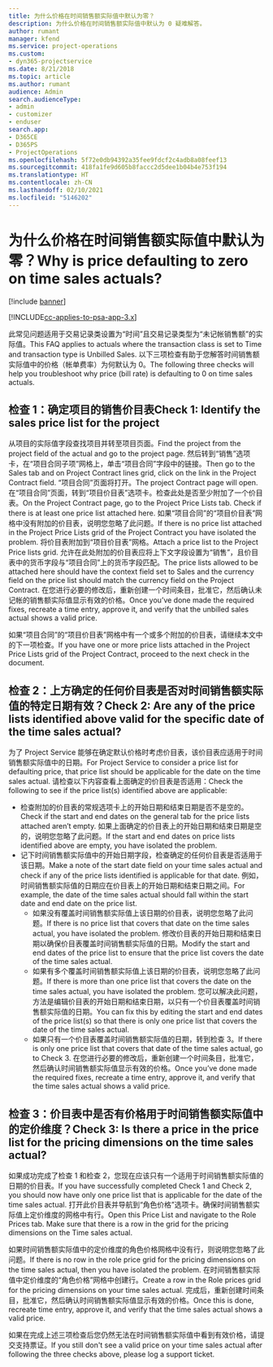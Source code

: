 ```yaml
---
title: 为什么价格在时间销售额实际值中默认为零？
description: 为什么价格在时间销售额实际值中默认为 0 疑难解答。
author: rumant
manager: kfend
ms.service: project-operations
ms.custom:
- dyn365-projectservice
ms.date: 8/21/2018
ms.topic: article
ms.author: rumant
audience: Admin
search.audienceType:
- admin
- customizer
- enduser
search.app:
- D365CE
- D365PS
- ProjectOperations
ms.openlocfilehash: 5f72e0db94392a35fee9fdcf2c4adb8a08feef13
ms.sourcegitcommit: 418fa1fe9d605b8faccc2d5dee1b04b4e753f194
ms.translationtype: HT
ms.contentlocale: zh-CN
ms.lasthandoff: 02/10/2021
ms.locfileid: "5146202"
---
```

# <a name="why-is-price-defaulting-to-zero-on-time-sales-actuals"></a><span data-ttu-id="7fdba-103">为什么价格在时间销售额实际值中默认为零？</span><span class="sxs-lookup"><span data-stu-id="7fdba-103">Why is price defaulting to zero on time sales actuals?</span></span>

[!include [banner](../includes/psa-now-project-operations.md)]

[!INCLUDE[cc-applies-to-psa-app-3.x](../includes/cc-applies-to-psa-app-3x.md)]

<span data-ttu-id="7fdba-104">此常见问题适用于交易记录类设置为“时间”且交易记录类型为“未记帐销售额”的实际值。</span><span class="sxs-lookup"><span data-stu-id="7fdba-104">This FAQ applies to actuals where the transaction class is set to Time and transaction type is Unbilled Sales.</span></span> <span data-ttu-id="7fdba-105">以下三项检查有助于您解答时间销售额实际值中的价格（帐单费率）为何默认为 0。</span><span class="sxs-lookup"><span data-stu-id="7fdba-105">The following three checks will help you troubleshoot why price (bill rate) is defaulting to 0 on time sales actuals.</span></span>

## <a name="check-1-identify-the-sales-price-list-for-the-project"></a><span data-ttu-id="7fdba-106">检查 1：确定项目的销售价目表</span><span class="sxs-lookup"><span data-stu-id="7fdba-106">Check 1: Identify the sales price list for the project</span></span>

<span data-ttu-id="7fdba-107">从项目的实际值字段查找项目并转至项目页面。</span><span class="sxs-lookup"><span data-stu-id="7fdba-107">Find the project from the project field of the actual and go to the project page.</span></span> <span data-ttu-id="7fdba-108">然后转到“销售”选项卡，在“项目合同子项”网格上，单击“项目合同”字段中的链接。</span><span class="sxs-lookup"><span data-stu-id="7fdba-108">Then go to the Sales tab and on Project Contract lines grid, click on the link in the Project Contract field.</span></span> <span data-ttu-id="7fdba-109">“项目合同”页面将打开。</span><span class="sxs-lookup"><span data-stu-id="7fdba-109">The project Contract page will open.</span></span> <span data-ttu-id="7fdba-110">在“项目合同”页面，转到“项目价目表”选项卡。检查此处是否至少附加了一个价目表。</span><span class="sxs-lookup"><span data-stu-id="7fdba-110">On the Project Contract page, go to the Project Price Lists tab. Check if there is at least one price list attached here.</span></span> <span data-ttu-id="7fdba-111">如果“项目合同”的“项目价目表”网格中没有附加的价目表，说明您忽略了此问题。</span><span class="sxs-lookup"><span data-stu-id="7fdba-111">If there is no price list attached in the Project Price Lists grid of the Project Contract you have isolated the problem.</span></span> <span data-ttu-id="7fdba-112">将价目表附加到“项目价目表”网格。</span><span class="sxs-lookup"><span data-stu-id="7fdba-112">Attach a price list to the Project Price lists grid.</span></span> <span data-ttu-id="7fdba-113">允许在此处附加的价目表应将上下文字段设置为“销售”，且价目表中的货币字段与“项目合同”上的货币字段匹配。</span><span class="sxs-lookup"><span data-stu-id="7fdba-113">The price lists allowed to be attached here should have the context field set to Sales and the currency field on the price list should match the currency field on the Project Contract.</span></span> <span data-ttu-id="7fdba-114">在您进行必要的修改后，重新创建一个时间条目，批准它，然后确认未记帐的销售额实际值显示有效的价格。</span><span class="sxs-lookup"><span data-stu-id="7fdba-114">Once you’ve done made the required fixes, recreate a time entry, approve it, and verify that the unbilled sales actual shows a valid price.</span></span> 

<span data-ttu-id="7fdba-115">如果“项目合同”的“项目价目表”网格中有一个或多个附加的价目表，请继续本文中的下一项检查。</span><span class="sxs-lookup"><span data-stu-id="7fdba-115">If you have one or more price lists attached in the Project Price Lists grid of the Project Contract, proceed to the next check in the document.</span></span>

## <a name="check-2-are-any-of-the-price-lists-identified-above-valid-for-the-specific-date-of-the-time-sales-actual"></a><span data-ttu-id="7fdba-116">检查 2：上方确定的任何价目表是否对时间销售额实际值的特定日期有效？</span><span class="sxs-lookup"><span data-stu-id="7fdba-116">Check 2: Are any of the price lists identified above valid for the specific date of the time sales actual?</span></span>

<span data-ttu-id="7fdba-117">为了 Project Service 能够在确定默认价格时考虑价目表，该价目表应适用于时间销售额实际值中的日期。</span><span class="sxs-lookup"><span data-stu-id="7fdba-117">For Project Service to consider a price list for defaulting price, that price list should be applicable for the date on the time sales actual.</span></span> <span data-ttu-id="7fdba-118">请检查以下内容查看上面确定的价目表是否适用：</span><span class="sxs-lookup"><span data-stu-id="7fdba-118">Check the following to see if the price list(s) identified above are applicable:</span></span>
- <span data-ttu-id="7fdba-119">检查附加的价目表的常规选项卡上的开始日期和结束日期是否不是空的。</span><span class="sxs-lookup"><span data-stu-id="7fdba-119">Check if the start and end dates on the general tab for the price lists attached aren’t empty.</span></span> <span data-ttu-id="7fdba-120">如果上面确定的价目表上的开始日期和结束日期是空的，说明您忽略了此问题。</span><span class="sxs-lookup"><span data-stu-id="7fdba-120">If the start and end dates on price lists identified above are empty, you have isolated the problem.</span></span> 
- <span data-ttu-id="7fdba-121">记下时间销售额实际值中的开始日期字段，检查确定的任何价目表是否适用于该日期。</span><span class="sxs-lookup"><span data-stu-id="7fdba-121">Make a note of the start date field on your time sales actual and check if any of the price lists identified is applicable for that date.</span></span> <span data-ttu-id="7fdba-122">例如，时间销售额实际值的日期应在价目表上的开始日期和结束日期之间。</span><span class="sxs-lookup"><span data-stu-id="7fdba-122">For example, the date of the time sales actual should fall within the start date and end date on the price list.</span></span> 
    - <span data-ttu-id="7fdba-123">如果没有覆盖时间销售额实际值上该日期的价目表，说明您忽略了此问题。</span><span class="sxs-lookup"><span data-stu-id="7fdba-123">If there is no price list that covers that date on the time sales actual, you have isolated the problem.</span></span> <span data-ttu-id="7fdba-124">修改价目表的开始日期和结束日期以确保价目表覆盖时间销售额实际值的日期。</span><span class="sxs-lookup"><span data-stu-id="7fdba-124">Modify the start and end dates of the price list to ensure that the price list covers the date of the time sales actual.</span></span> 
    - <span data-ttu-id="7fdba-125">如果有多个覆盖时间销售额实际值上该日期的价目表，说明您忽略了此问题。</span><span class="sxs-lookup"><span data-stu-id="7fdba-125">If there is more than one price list that covers the date on the time sales actual, you have isolated the problem.</span></span> <span data-ttu-id="7fdba-126">您可以解决此问题，方法是编辑价目表的开始日期和结束日期，以只有一个价目表覆盖时间销售额实际值的日期。</span><span class="sxs-lookup"><span data-stu-id="7fdba-126">You can fix this by editing the start and end dates of the price list(s) so that there is only one price list that covers the date of the time sales actual.</span></span> 
    - <span data-ttu-id="7fdba-127">如果只有一个价目表覆盖时间销售额实际值的日期，转到检查 3。</span><span class="sxs-lookup"><span data-stu-id="7fdba-127">If there is only one price list that covers that date of the time sales actual, go to Check 3.</span></span>
<span data-ttu-id="7fdba-128">在您进行必要的修改后，重新创建一个时间条目，批准它，然后确认时间销售额实际值显示有效的价格。</span><span class="sxs-lookup"><span data-stu-id="7fdba-128">Once you’ve done made the required fixes, recreate a time entry, approve it, and verify that the time sales actual shows a valid price.</span></span>

## <a name="check-3-is-there-a-price-in-the-price-list-for-the-pricing-dimensions-on-the-time-sales-actual"></a><span data-ttu-id="7fdba-129">检查 3：价目表中是否有价格用于时间销售额实际值中的定价维度？</span><span class="sxs-lookup"><span data-stu-id="7fdba-129">Check 3: Is there a price in the price list for the pricing dimensions on the time sales actual?</span></span>

<span data-ttu-id="7fdba-130">如果成功完成了检查 1 和检查 2，您现在应该只有一个适用于时间销售额实际值的日期的价目表。</span><span class="sxs-lookup"><span data-stu-id="7fdba-130">If you have successfully completed Check 1 and Check 2, you should now have only one price list that is applicable for the date of the time sales actual.</span></span> <span data-ttu-id="7fdba-131">打开此价目表并导航到“角色价格”选项卡。确保时间销售额实际值上定价维度的网格中有行。</span><span class="sxs-lookup"><span data-stu-id="7fdba-131">Open this Price List and navigate to the Role Prices tab. Make sure that there is a row in the grid for the pricing dimensions on the Time sales actual.</span></span>

<span data-ttu-id="7fdba-132">如果时间销售额实际值中的定价维度的角色价格网格中没有行，则说明您忽略了此问题。</span><span class="sxs-lookup"><span data-stu-id="7fdba-132">If there is no row in the role price grid for the pricing dimensions on the time sales actual, then you have isolated the problem.</span></span> <span data-ttu-id="7fdba-133">在时间销售额实际值中定价维度的“角色价格”网格中创建行。</span><span class="sxs-lookup"><span data-stu-id="7fdba-133">Create a row in the Role prices grid for the pricing dimensions on your time sales actual.</span></span> <span data-ttu-id="7fdba-134">完成后，重新创建时间条目，批准它，然后确认时间销售额实际值显示有效的价格。</span><span class="sxs-lookup"><span data-stu-id="7fdba-134">Once this is done, recreate time entry, approve it, and verify that the time sales actual shows a valid price.</span></span>

<span data-ttu-id="7fdba-135">如果在完成上述三项检查后您仍然无法在时间销售额实际值中看到有效价格，请提交支持票证。</span><span class="sxs-lookup"><span data-stu-id="7fdba-135">If you still don't see a valid price on your time sales actual after following the three checks above, please log a support ticket.</span></span> 

